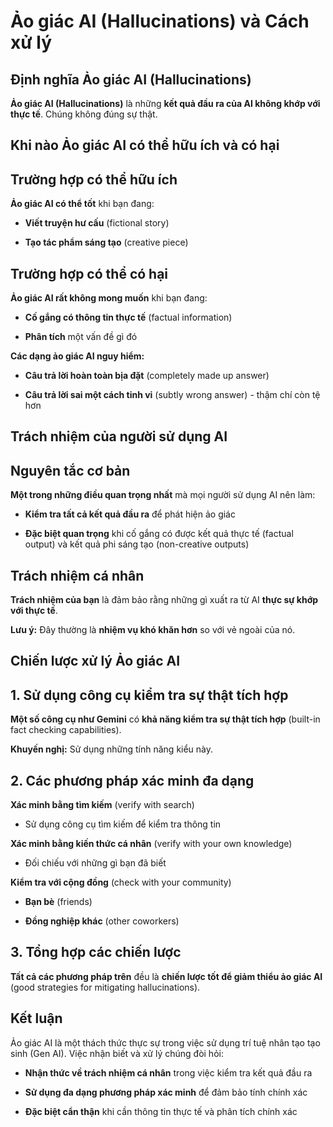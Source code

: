 # Ảo giác AI (Hallucinations) và Cách xử lý

## Định nghĩa Ảo giác AI (Hallucinations)

**Ảo giác AI (Hallucinations)** là những **kết quả đầu ra của AI không khớp với thực tế**. Chúng không đúng sự thật.

## Khi nào Ảo giác AI có thể hữu ích và có hại

## Trường hợp có thể hữu ích

**Ảo giác AI có thể tốt** khi bạn đang:

- **Viết truyện hư cấu** (fictional story)
    
- **Tạo tác phẩm sáng tạo** (creative piece)
    

## Trường hợp có thể có hại

**Ảo giác AI rất không mong muốn** khi bạn đang:

- **Cố gắng có thông tin thực tế** (factual information)
    
- **Phân tích** một vấn đề gì đó
    

**Các dạng ảo giác AI nguy hiểm:**

- **Câu trả lời hoàn toàn bịa đặt** (completely made up answer)
    
- **Câu trả lời sai một cách tinh vi** (subtly wrong answer) - thậm chí còn tệ hơn
    

## Trách nhiệm của người sử dụng AI

## Nguyên tắc cơ bản

**Một trong những điều quan trọng nhất** mà mọi người sử dụng AI nên làm:

- **Kiểm tra tất cả kết quả đầu ra** để phát hiện ảo giác
    
- **Đặc biệt quan trọng** khi cố gắng có được kết quả thực tế (factual output) và kết quả phi sáng tạo (non-creative outputs)
    

## Trách nhiệm cá nhân

**Trách nhiệm của bạn** là đảm bảo rằng những gì xuất ra từ AI **thực sự khớp với thực tế**.

**Lưu ý:** Đây thường là **nhiệm vụ khó khăn hơn** so với vẻ ngoài của nó.

## Chiến lược xử lý Ảo giác AI

## 1. Sử dụng công cụ kiểm tra sự thật tích hợp

**Một số công cụ như Gemini** có **khả năng kiểm tra sự thật tích hợp** (built-in fact checking capabilities).

**Khuyến nghị:** Sử dụng những tính năng kiểu này.

## 2. Các phương pháp xác minh đa dạng

**Xác minh bằng tìm kiếm** (verify with search)

- Sử dụng công cụ tìm kiếm để kiểm tra thông tin
    

**Xác minh bằng kiến thức cá nhân** (verify with your own knowledge)

- Đối chiếu với những gì bạn đã biết
    

**Kiểm tra với cộng đồng** (check with your community)

- **Bạn bè** (friends)
    
- **Đồng nghiệp khác** (other coworkers)
    

## 3. Tổng hợp các chiến lược

**Tất cả các phương pháp trên** đều là **chiến lược tốt để giảm thiểu ảo giác AI** (good strategies for mitigating hallucinations).

## Kết luận

Ảo giác AI là một thách thức thực sự trong việc sử dụng trí tuệ nhân tạo tạo sinh (Gen AI). Việc nhận biết và xử lý chúng đòi hỏi:

- **Nhận thức về trách nhiệm cá nhân** trong việc kiểm tra kết quả đầu ra
    
- **Sử dụng đa dạng phương pháp xác minh** để đảm bảo tính chính xác
    
- **Đặc biệt cẩn thận** khi cần thông tin thực tế và phân tích chính xác
